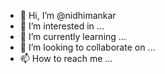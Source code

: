 - 👋 Hi, I’m @nidhimankar
- 👀 I’m interested in ...
- 🌱 I’m currently learning ...
- 💞️ I’m looking to collaborate on ...
- 📫 How to reach me ...

<!---
nidhimankar/nidhimankar is a ✨ special ✨ repository because its `README.md` (this file) appears on your GitHub profile.
You can click the Preview link to take a look at your changes.
--->
